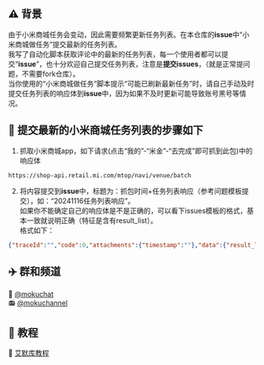 ##  ⚠ 背景
由于小米商城任务会变动，因此需要频繁更新任务列表。在本仓库的**issue**中“小米商城做任务”提交最新的任务列表。  
我写了自动化脚本获取评论中的最新的任务列表，每一个使用者都可以提交“**issue**”，也十分欢迎自己提交任务列表，注意是**提交issues**，（就是正常提问题，不需要fork仓库）。    
当你使用的“小米商城做任务”脚本提示“可能已刷新最新任务”时，请自己手动及时提交任务列表的响应体到**issue**中，因为如果不及时更新可能导致账号黑号等情况。

## 📌 提交最新的小米商城任务列表的步骤如下 
1. 抓取小米商城app，如下请求(点击“我的”-“米金”-“去完成”即可抓到此包)中的响应体
```
https://shop-api.retail.mi.com/mtop/navi/venue/batch 
```  

2. 将内容提交到**issue**中，标题为：抓包时间+任务列表响应（参考问题模板提交），如：“20241116任务列表响应”。  
如果你不能确定自己的响应体是不是正确的，可以看下issues模板的格式，基本一致就说明正确（特征是含有result_list）。  
格式如下：  
```json
{"traceId":"","code":0,"attachments":{"timestamp":""},"data":{"result_list":[{"amountTotal":760,"jumpUrl":"","tipList":["完成每日签到赚米金","积攒米金兑超级好物"],"waitArrival":0,"waitReceiveList":[],"waitReceiveTotal":0},{"components":[{"actId":"6706c0695404a23dfb5b2cab","taskId":"6706c0695243011f230d465d","taskName":"米金签到","taskDesc":"","taskType":200,"finishedNumber":0},{"actId":"6706c0695404a23dfb5b2cab","taskId":"6706edf30344c966c5b46681","taskName":"来会员中心 领专属好券","taskDesc":"浏览10秒+10米金","taskType":200,"finishedNumber":0},{"actId":"6706c0695404a23dfb5b2cab","taskId":"670f6baf1d65ee598c4fc39d","taskName":"新客专享福利","taskDesc":"浏览10秒+10米金","taskType":200,"finishedNumber":0},{"actId":"6706c0695404a23dfb5b2cab","taskId":"670fa2ba57e9a97a89265b63","taskName":"逛手机频道 选心动手机","taskDesc":"浏览10秒+10米金","taskType":200,"finishedNumber":0},{"actId":"6706c0695404a23dfb5b2cab","taskId":"6720abdc4015d32aaaa400bc","taskName":"Xiaomi 15系列 新品手机","taskDesc":"浏览10秒+10米金","taskType":200,"finishedNumber":0}]},{"components":[{"actId":"","taskId":"","taskName":"米金抽奖","taskDesc":"","taskType":128,"finishedNumber":0,"totalNumber":20,"startTime":1720000000000,"endTime":1730000000000,"status":2,"scores":0,"singleCostScores":30,"costType":2,"cycleTime":0,"taskRefreshWay":0,"upperLimit":20,"canDo":true}]}]},"message":"ok"}
```


## ✈️ 群和频道 
🔮 <a href="https://t.me/mokuchat">@mokuchat</a><br>
📻️ <a href="https://t.me/mokuchannel">@mokuchannel</a>

## 🍨 教程 
📖 <a href="https://jewel-pullover-9d0.notion.site/dfec17946a164658bb77e9682df954a2?pvs=4">艾默库教程</a>

